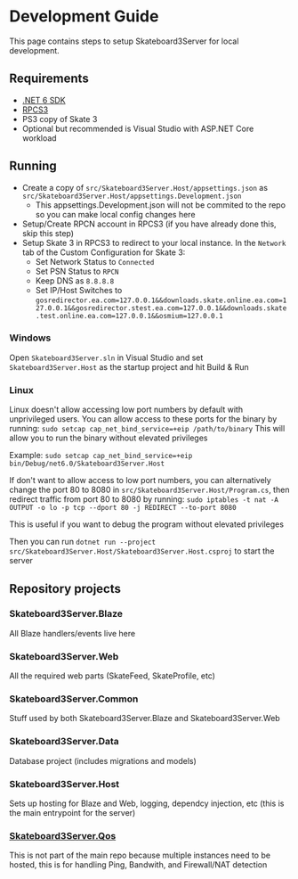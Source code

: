 # Development Guide

This page contains steps to setup Skateboard3Server for local development.

## Requirements

* [.NET 6 SDK](https://dotnet.microsoft.com/en-us/download/dotnet/6.0)
* [RPCS3](https://rpcs3.net/)
* PS3 copy of Skate 3
* Optional but recommended is Visual Studio with ASP.NET Core workload

## Running

* Create a copy of `src/Skateboard3Server.Host/appsettings.json` as `src/Skateboard3Server.Host/appsettings.Development.json`
  * This appsettings.Development.json will not be commited to the repo so you can make local config changes here
* Setup/Create RPCN account in RPCS3 (if you have already done this, skip this step)
* Setup Skate 3 in RPCS3 to redirect to your local instance. In the `Network` tab of the Custom Configuration for Skate 3:
  * Set Network Status to `Connected`
  * Set PSN Status to `RPCN`
  * Keep DNS as `8.8.8.8`
  * Set IP/Host Switches to `gosredirector.ea.com=127.0.0.1&&downloads.skate.online.ea.com=127.0.0.1&&gosredirector.stest.ea.com=127.0.0.1&&downloads.skate.test.online.ea.com=127.0.0.1&&osmium=127.0.0.1`

### Windows

Open `Skateboard3Server.sln` in Visual Studio and set `Skateboard3Server.Host` as the startup project and hit Build & Run

### Linux

Linux doesn't allow accessing low port numbers by default with unprivileged users.
You can allow access to these ports for the binary by running: `sudo setcap cap_net_bind_service=+eip /path/to/binary`
This will allow you to run the binary without elevated privileges

Example: `sudo setcap cap_net_bind_service=+eip bin/Debug/net6.0/Skateboard3Server.Host`

If don't want to allow access to low port numbers, you can alternatively change the port 80 to 8080 in `src/Skateboard3Server.Host/Program.cs`,
then redirect traffic from port 80 to 8080 by running:  `sudo iptables -t nat -A OUTPUT -o lo -p tcp --dport 80 -j REDIRECT --to-port 8080`

This is useful if you want to debug the program without elevated privileges

Then you can run `dotnet run --project src/Skateboard3Server.Host/Skateboard3Server.Host.csproj` to start the server

## Repository projects

### Skateboard3Server.Blaze

All Blaze handlers/events live here

### Skateboard3Server.Web

All the required web parts (SkateFeed, SkateProfile, etc)

### Skateboard3Server.Common

Stuff used by both Skateboard3Server.Blaze and Skateboard3Server.Web

### Skateboard3Server.Data

Database project (includes migrations and models)

### Skateboard3Server.Host

Sets up hosting for Blaze and Web, logging, dependcy injection, etc (this is the main entrypoint for the server)

### [Skateboard3Server.Qos](https://github.com/hallofmeat/Skateboard3Server.Qos)

This is not part of the main repo because multiple instances need to be hosted, this is for handling Ping, Bandwith, and Firewall/NAT detection
